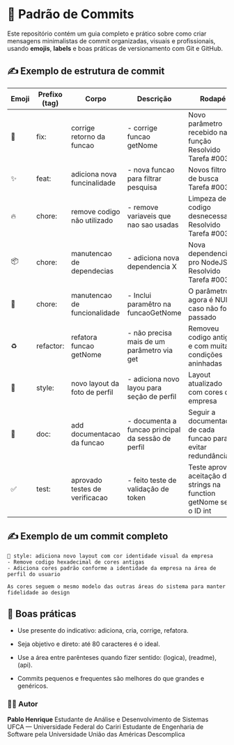 
# 🧠 Padrão de Commits 

Este repositório contém um guia completo e prático sobre como criar mensagens minimalistas de commit organizadas, visuais e profissionais, usando **emojis**, **labels** e boas práticas de versionamento com Git e GitHub.



## ✍️ Exemplo de estrutura de commit

| Emoji | Prefixo (tag) | Corpo | Descrição | Rodapé |
| ----- | ----- | ----- | ----- | ----- |
| :bug: | fix: |  corrige retorno da funcao |  - corrige funcao getNome | Novo parâmetro recebido na função Resolvido Tarefa  #0035
| :sparkles: | feat: | adiciona nova funcinalidade | - nova funcao para filtrar pesquisa | Novos filtros de busca Tarefa  #0036
| :fire: | chore: | remove codigo não utilizado | - remove variaveis que nao sao usadas | Limpeza de codigo desnecessario  Resolvido Tarefa  #0037
| :package: | chore: | manutencao de dependecias | - adiciona nova dependencia X | Nova dependencias pro NodeJS  Resolvido Tarefa  #0037
| :wrench: | chore: | manutencao de funcionalidade | - Inclui paramêtro na funcaoGetNome | O parâmetro agora é NULL caso não for passado | Resolvido Tarefa  #0037
| :recycle: | refactor: | refatora funcao getNome | - não precisa mais de um parâmetro via get | Removeu codigo antigo e com muitas condições aninhadas | Resolvido Tarefa  #0038
| :art: | style: | novo layout da foto de perfil | - adiciona novo layou para seção de perfil | Layout atualizado com cores da empresa | Resolvido Tarefa  #00359
| :pencil: | doc: | add documentacao da funcao | - documenta a funcao principal da sessão de perfil | Seguir a documentacao de cada funcao para evitar redundância | Resolvido Tarefa  #00359
| :white_check_mark: | test: | aprovado testes de verificacao | - feito teste de validação de token | Teste aprova aceitação de strings na function getNome sem o ID int | Resolvido Tarefa  #00359

## ✍️ Exemplo de um commit completo

```
🎨 style: adiciona novo layout com cor identidade visual da empresa
- Remove codigo hexadecimal de cores antigas
- Adiciona cores padrão conforme a identidade da empresa na área de perfil do usuario

As cores seguem o mesmo modelo das outras áreas do sistema para manter fidelidade ao design
```


## 🧠 Boas práticas

- Use presente do indicativo: adiciona, cria, corrige, refatora.

- Seja objetivo e direto: até 80 caracteres é o ideal.

- Use a área entre parênteses quando fizer sentido: (logica), (readme), (api).

- Commits pequenos e frequentes são melhores do que grandes e genéricos.

### 👨‍💻 Autor

**Pablo Henrique**
Estudante de Análise e Desenvolvimento de Sistemas
UFCA — Universidade Federal do Cariri
Estudante de Engenharia de Software pela Universidade União das Américas Descomplica